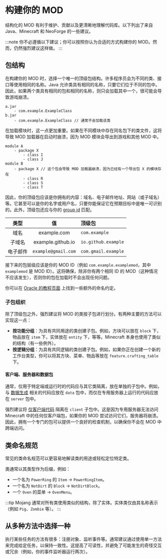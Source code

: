 # 构建你的 MOD

结构化的 MOD 有利于维护、贡献以及更清晰地理解代码库。以下列出了来自 Java、Minecraft 和 NeoForge 的一些建议。

:::note
你不必遵循以下建议；你可以按照你认为合适的方式构建你的 MOD。然而，仍然强烈建议这样做。
:::

## 包结构

在构建你的 MOD 时，选择一个唯一的顶级包结构。许多程序员会为不同的类、接口等使用相同的名称。Java 允许类具有相同的名称，只要它们位于不同的包中。因此，如果两个类具有相同的包和相同的名称，则只会加载其中一个，很可能会导致游戏崩溃。

```plaintext
a.jar
    - com.example.ExampleClass
b.jar
    - com.example.ExampleClass // 通常不会加载该类
```

在加载模块时，这一点更加重要。如果在不同模块中存在同名包下的类文件，这将导致 MOD 加载器在启动时崩溃，因为 MOD 模块会导出到游戏和其他 MOD 中。

```plaintext
module A
    - package X
        - class I
        - class J
module B
    - package X // 这个包会导致 MOD 加载器崩溃，因为已经有一个导出包 X 的模块存在
        - class R
        - class S
        - class T
```

因此，你的顶级包应该是你拥有的内容：域名、电子邮件地址、网站（或子域名）等。它甚至可以是你的名字或用户名，只要你能保证它在预期目标中是唯一可识别的。此外，顶级包还应与你的 [group id][group] 匹配。

|   类型    |       值       | 顶级包           |
|:---------:|:--------------:|:------------------|
|  域名     |   example.com  | `com.example`     |
| 子域名    | example.github.io | `io.github.example` |
| 电子邮件  | `example@gmail.com` | `com.gmail.example` |

接下来的包层级应该是你的 MOD ID（例如 `com.example.examplemod`，其中 `examplemod` 是 MOD ID）。这将确保，除非你有两个相同 ID 的 MOD（这种情况不应该发生），否则你的包在加载时不会出现任何问题。

你可以在 [Oracle 的教程页面][naming] 上找到一些额外的命名约定。

### 子包组织

除了顶级包之外，强烈建议将 MOD 的类按子包进行划分。有两种主要的方法可以实现这一点：

- **按功能分组**：为具有共同用途的类创建子包。例如，方块可以放在 `block` 下，物品放在 `item` 下，实体放在 `entity` 下，等等。Minecraft 本身也使用了类似的结构（有一些例外）。
- **按逻辑分组**：为具有共同逻辑的类创建子包。例如，如果你正在创建一个新的工作台类型，你可以将其方块、菜单、物品等放在 `feature.crafting_table` 下。

#### 客户端、服务器和数据包

通常，仅用于特定端或运行时的代码应与其它类隔离，放在单独的子包中。例如，与 [数据生成][datagen] 相关的代码应放在 `data` 包中，而仅在专用服务器上运行的代码应放在 `server` 包中。

强烈建议将 [仅客户端代码][sides] 隔离在 `client` 子包中。这是因为专用服务器无法访问 Minecraft 中的任何仅客户端包，如果你的 MOD 尝试访问它们，服务器将崩溃。因此，拥有一个专门的包可以提供一个良好的检查机制，以确保你不会在 MOD 中跨端访问。

## 类命名规范

常见的类命名规范可以更容易地解读类的用途或轻松定位特定类。

类通常以其类型作为后缀，例如：

- 一个名为 `PowerRing` 的 `Item` -> `PowerRingItem`。
- 一个名为 `NotDirt` 的 `Block` -> `NotDirtBlock`。
- 一个 `Oven` 的菜单 -> `OvenMenu`。

:::tip
Mojang 通常对所有类使用类似的结构，除了实体。实体类仅由其名称表示（例如 `Pig`、`Zombie` 等）。
:::

## 从多种方法中选择一种

执行某些任务的方法有很多：注册对象、监听事件等。通常建议通过使用单一方法来完成给定任务，以保持一致性。这提高了可读性，并避免了可能发生的奇怪交互或冗余（例如，你的事件监听器运行两次）。

[group]: index.md#the-group-id
[naming]: https://docs.oracle.com/javase/tutorial/java/package/namingpkgs.html
[datagen]: ../resources/index.md#data-generation
[sides]: ../concepts/sides.md
